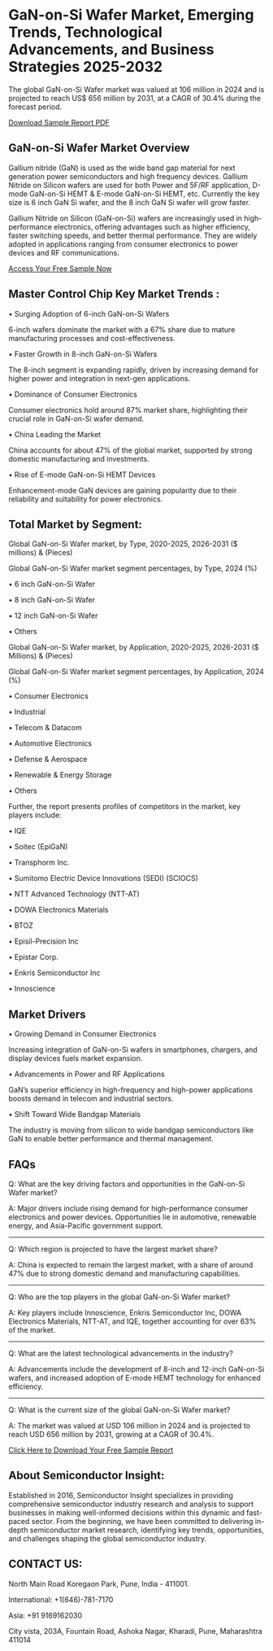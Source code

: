 <h1>GaN-on-Si Wafer Market, Emerging Trends, Technological Advancements, and Business Strategies 2025-2032</h1>

The global GaN-on-Si Wafer market was valued at 106 million in 2024 and is projected to reach US$ 656 million by 2031, at a CAGR of 30.4% during the forecast period.

[Download Sample Report PDF](https://semiconductorinsight.com/download-sample-report/?product_id=91060)

<h2>GaN-on-Si Wafer Market Overview</h2>

Gallium nitride (GaN) is used as the wide band gap material for next generation power semiconductors and high frequency devices. Gallium Nitride on Silicon wafers are used for both Power and 5F/RF application, D-mode GaN-on-Si HEMT & E-mode GaN-on-Si HEMT, etc. Currently the key size is 6 inch GaN Si wafer, and the 8 inch GaN Si wafer will grow faster.

Gallium Nitride on Silicon (GaN-on-Si) wafers are increasingly used in high-performance electronics, offering advantages such as higher efficiency, faster switching speeds, and better thermal performance. They are widely adopted in applications ranging from consumer electronics to power devices and RF communications.

[Access Your Free Sample Now](https://semiconductorinsight.com/report/gan-on-si-wafer-market/)

<h2>Master Control Chip Key Market Trends  :</h2>

•	Surging Adoption of 6-inch GaN-on-Si Wafers

6-inch wafers dominate the market with a 67% share due to mature manufacturing processes and cost-effectiveness.

•	Faster Growth in 8-inch GaN-on-Si Wafers

The 8-inch segment is expanding rapidly, driven by increasing demand for higher power and integration in next-gen applications.

•	Dominance of Consumer Electronics

Consumer electronics hold around 87% market share, highlighting their crucial role in GaN-on-Si wafer demand.

•	China Leading the Market

China accounts for about 47% of the global market, supported by strong domestic manufacturing and investments.

•	Rise of E-mode GaN-on-Si HEMT Devices

Enhancement-mode GaN devices are gaining popularity due to their reliability and suitability for power electronics.

<h2>Total Market by Segment:</h2>

Global GaN-on-Si Wafer market, by Type, 2020-2025, 2026-2031 ($ millions) & (Pieces)

Global GaN-on-Si Wafer market segment percentages, by Type, 2024 (%)

•	6 inch GaN-on-Si Wafer

•	8 inch GaN-on-Si Wafer

•	12 inch GaN-on-Si Wafer

•	Others

Global GaN-on-Si Wafer market, by Application, 2020-2025, 2026-2031 ($ Millions) & (Pieces)

Global GaN-on-Si Wafer market segment percentages, by Application, 2024 (%)

•	Consumer Electronics

•	Industrial

•	Telecom & Datacom

•	Automotive Electronics

•	Defense & Aerospace

•	Renewable & Energy Storage

•	Others

Further, the report presents profiles of competitors in the market, key players include:

•	IQE

•	Soitec (EpiGaN)

•	Transphorm Inc.

•	Sumitomo Electric Device Innovations (SEDI) (SCIOCS)

•	NTT Advanced Technology (NTT-AT)

•	DOWA Electronics Materials

•	BTOZ

•	Episil-Precision Inc

•	Epistar Corp.

•	Enkris Semiconductor Inc

•	Innoscience

<h2>Market Drivers</h2>

•	Growing Demand in Consumer Electronics

Increasing integration of GaN-on-Si wafers in smartphones, chargers, and display devices fuels market expansion.

•	Advancements in Power and RF Applications

GaN’s superior efficiency in high-frequency and high-power applications boosts demand in telecom and industrial sectors.

•	Shift Toward Wide Bandgap Materials

The industry is moving from silicon to wide bandgap semiconductors like GaN to enable better performance and thermal management.



<h2>FAQs</h2>

Q: What are the key driving factors and opportunities in the GaN-on-Si Wafer market?

A: Major drivers include rising demand for high-performance consumer electronics and power devices. Opportunities lie in automotive, renewable energy, and Asia-Pacific government support.

________________________________________

Q: Which region is projected to have the largest market share?

A: China is expected to remain the largest market, with a share of around 47% due to strong domestic demand and manufacturing capabilities.

________________________________________

Q: Who are the top players in the global GaN-on-Si Wafer market?

A: Key players include Innoscience, Enkris Semiconductor Inc, DOWA Electronics Materials, NTT-AT, and IQE, together accounting for over 63% of the market.

________________________________________

Q: What are the latest technological advancements in the industry?

A: Advancements include the development of 8-inch and 12-inch GaN-on-Si wafers, and increased adoption of E-mode HEMT technology for enhanced efficiency.

________________________________________

Q: What is the current size of the global GaN-on-Si Wafer market?

A: The market was valued at USD 106 million in 2024 and is projected to reach USD 656 million by 2031, growing at a CAGR of 30.4%.

[Click Here to Download Your Free Sample Report ](https://semiconductorinsight.com/download-sample-report/?product_id=91060)


<h2>About Semiconductor Insight:</h2>

Established in 2016, Semiconductor Insight specializes in providing comprehensive semiconductor industry research and analysis to support businesses in making well-informed decisions within this dynamic and fast-paced sector. From the beginning, we have been committed to delivering in-depth semiconductor market research, identifying key trends, opportunities, and challenges shaping the global semiconductor industry.

<h2>CONTACT US:</h2>

North Main Road Koregaon Park, Pune, India - 411001.

International: +1(646)-781-7170

Asia: +91 9169162030

City vista, 203A, Fountain Road, Ashoka Nagar, Kharadi, Pune, Maharashtra 411014


